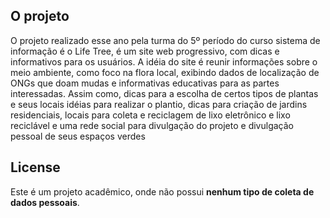 ## O projeto
<p>O projeto realizado esse ano pela turma do 5º período do curso sistema de informação é o Life Tree, é um site web progressivo,
com dicas e informativos para os usuários. A idéia do site é reunir informações sobre o meio ambiente, como foco na flora local, 
exibindo dados de localização de ONGs que doam mudas e informativas educativas para as partes interessadas. Assim como,
dicas para a escolha de certos tipos de plantas e seus locais idéias para realizar o plantio, dicas para criação de jardins 
residenciais, locais para coleta e reciclagem de lixo eletrônico e lixo reciclável e uma rede social para divulgação do projeto
e divulgação pessoal de seus espaços verdes</p>

## License
<p>Este é um projeto acadêmico, onde não possui <strong>nenhum tipo de coleta de dados pessoais</strong>. </p>
